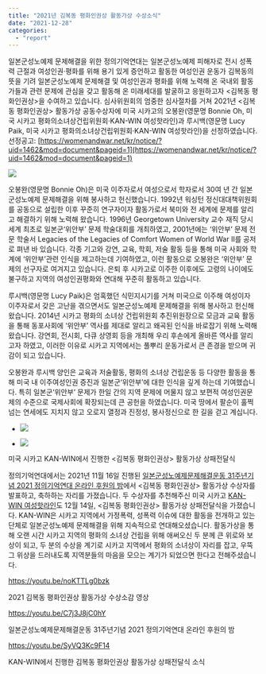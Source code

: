 ```yaml
---
title: "2021년 김복동 평화인권상 활동가상 수상소식"
date: "2021-12-28"
categories: 
  - "report"
---
```


일본군성노예제 문제해결을 위한 정의기억연대는 일본군성노예제 피해자로 전시 성폭력 근절과 여성인권·평화를 위해 용기 있게 증언하고 활동한 여성인권 운동가 김복동의 뜻을 기려 일본군성노예제 문제해결 및 여성인권과 평화를 위해 노력해 온 국내외 활동가들과 관련 문제에 관심을 갖고 활동해 온 미래세대를 발굴하고 응원하고자 <김복동 평화인권상>을 수여하고 있습니다. 심사위원회의 엄중한 심사절차를 거쳐 2021년 <김복동 평화인권상> 활동가상 공동수상자에 미국 시카고의 오봉완(영문명 Bonnie Oh, 미국 시카고 평화의소녀상건립위원회·KAN-WIN 여성핫라인)과 루시백(영문명 Lucy Paik, 미국 시카고 평화의소녀상건립위원회·KAN-WIN 여성핫라인)을 선정하였습니다.  
선정공고: [https://womenandwar.net/kr/notice/?uid=1462&mod=document&pageid=1](https://womenandwar.net/kr/notice/?uid=1462&mod=document&pageid=1)

![](https://womenandwar.net/kr/wp-content/uploads/2021/12/003-1024x1024.png)

오봉완(영문명 Bonnie Oh)은 미국 이주자로서 여성으로서 학자로서 30여 년 간 일본군성노예제 문제해결을 위해 봉사하고 헌신했습니다. 1992년 워싱턴 정신대대책위원회를 공동으로 설립한 이후 꾸준히 연구자이자 활동가로서 북미와 전 세계에 문제를 알리고 해결하기 위해 노력해 왔습니다. 1996년 Georgetown University 교수 재직 당시 세계 최초로 일본군‘위안부’ 문제 학술대회를 개최하였고, 2001년에는 ‘위안부’ 문제 전문 학술서 Legacies of the Legacies of Comfort Women of World War II를 공저로 펴낸 바 있습니다. 각종 기고와 강연, 교육, 학회, 저술 활동 등을 통해 미국 사회와 학계에 ‘위안부’관련 인식을 제고하는데 기여하였고, 이런 활동으로 오봉완은 ‘위안부’ 문제의 선구자로 여겨지고 있습니다. 은퇴 후 시카고로 이주한 이후에도 고령의 나이에도 불구하고 지역의 여성인권평화와 연대해 꾸준히 활동하고 있습니다.

루시백(영문명 Lucy Paik)은 엄혹했던 식민지시기를 거쳐 미국으로 이주해 여성이자 이주자로서 갖은 고난을 겪으면서도 일본군성노예제 문제해결을 위해 봉사하고 헌신해 왔습니다. 2014년 시카고 평화의 소녀상 건립위원회 추진위원장으로 모금과 교육 활동을 통해 동포사회에 ‘위안부’ 역사를 제대로 알리고 왜곡된 인식을 바로잡기 위해 노력해왔습니다. 강연회, 전시회, 다큐 상영회 등을 개최해 우리 후손에게 올바른 역사를 알리고자 하였고, 이러한 이유로 시카고 지역에서는 풀뿌리 운동가로서 큰 존경을 받으며 귀감이 되고 있습니다.

오봉완과 루시백 양인은 교육과 저술활동, 평화의 소녀상 건립운동 등 다양한 활동을 통해 미국 내 이주여성인권 증진과 일본군‘위안부’에 대한 인식을 깊게 하는데 기여했습니다. 특히 일본군‘위안부’ 문제가 한일 간의 지역 문제에 머물지 않고 보편적 여성인권문제의 수준으로 국제사회에 확장되는데 큰 공헌을 하였습니다. 미국 땅에서 팔순이 훌쩍 넘는 연세에도 지치지 않고 오로지 열정과 진정성, 봉사정신으로 한 길을 걷고 계십니다.

- ![](https://womenandwar.net/kr/wp-content/uploads/2021/12/20211214_시카고KAN-WIN-김복동평화인권상-활동가상-상패전달식-3-1024x498.jpg)
    
- ![](https://womenandwar.net/kr/wp-content/uploads/2021/12/20211214_시카고KAN-WIN-김복동평화인권상-활동가상-상패전달식-2-1-1024x498.jpg)
    

미국 시카고 KAN-WIN에서 진행한 <김복동 평화인권상> 활동가상 상패전달식

정의기억연대에서는 2021년 11월 16일 진행된 [일본군성노예제문제해결운동 31주년기념 2021 정의기억연대 온라인 후원의 밤](https://womenandwar.net/kr/notice/?mod=document&uid=1456)에서 <김복동 평화인권상> 활동가상 수상자를 발표하고, 축하하는 자리를 가졌습니다. 두 수상자를 추천해주신 미국 시카고 [KAN-WIN 여성핫라인](http://www.kanwin.org/korean/)도 12월 14일, <김복동 평화인권상> 활동가상 상패전달식을 가졌습니다. KAN-WIN은 시카고 지역에서 가정폭력, 성폭력 이슈에 대한 활동을 전개하고 있는 단체로 일본군성노예제 문제해결을 위해 지속적으로 연대해오셨습니다. 활동가상을 통해 오랜 시간 시카고 지역의 평화의 소녀상 건립을 위해 애써오신 두 분께 큰 위로와 보상이 되고, 두 분의 수상을 계기로 시카고 지역에서 평화의 소녀상이 자리를 잡고, 우뚝 그 위상을 드러내도록 지역분들의 마음을 모으는 계기가 되었으면 한다고 전해주셨습니다.

https://youtu.be/noKTTLg0bzk

2021 김복동 평화인권상 활동가상 수상소감 영상

https://youtu.be/C7j3J8jC0hY

일본군성노예제문제해결운동 31주년기념 2021 정의기억연대 온라인 후원의 밤

https://youtu.be/SyVQ3Kc9F14

KAN-WIN에서 진행한 김복동 평화인권상 활동가상 상패전달식 소식
